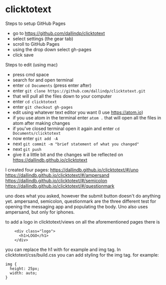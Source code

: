 # clicktotext

Steps to setup GitHub Pages
* go to https://github.com/dallindp/clicktotext
* select settings (the gear tab)
* scroll to GitHub Pages
* using the drop down select gh-pages
* click save

Steps to edit (using mac)
* press cmd space
* search for and open terminal
* enter ```cd Documents``` (press enter after)
* enter ```git clone https://github.com/dallindp/clicktotext.git```
* that will pull all the files down to your computer
* enter ```cd clicktotext```
* enter ```git checkout gh-pages```
* edit using whatever text editor you want (I use https://atom.io)
* if you use atom in the terminal enter ```atom .``` that will open all the files in atom
after making changes
* if you've closed terminal open it again and enter ```cd Documents/clicktotext```
* now enter ```git add -A```
* next ```git commit -m "brief statement of what you changed"```
* next ```git push```
* give it a little bit and the changes will be reflected on https://dallindb.github.io/clicktotext

I created four pages:
https://dallindb.github.io/clicktotext/#/uno
https://dallindb.github.io/clicktotext/#/ampersand
https://dallindb.github.io/clicktotext/#/semicolon
https://dallindb.github.io/clicktotext/#/questionmark

uno does what you asked, however the submit button doesn't do anything yet.
ampersand, semicolon, questionmark are the three different test for opening the messaging app and populating the body. Uno also uses ampersand, but only for iphones.

to add a logo in clicktotext/views on all the aforementioned pages there is 
```
    <div class="logo">
      <h1>LOGO</h1>
    </div>
```
you can replace the h1 with for example and img tag. In clicktotext/css/build.css you can add styling for the img tag.
for example:
```
img {
  height: 25px;
  width: auto;
}
```
